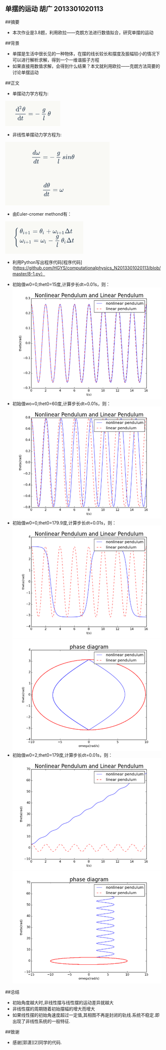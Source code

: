单摆的运动
胡广 2013301020113
---

##摘要
* 本次作业是3.8题，利用欧拉——克朗方法进行数值拟合，研究单摆的运动

##背景
- 单摆是生活中很长见的一种物体，在摆的线长较长和摆度及振幅较小的情况下可以进行解析求解，得到一个一维谐振子方程
- 如果直接用数值求解，会得到什么结果？本文就利用欧拉——克朗方法简要的讨论单摆运动

##正文
- 单摆动力学方程为:

![1](https://github.com/Adener/picture/blob/master/%E7%AC%AC%E5%85%AB%E6%AC%A1%E4%BD%9C%E4%B8%9A1.png)
* 非线性单摆动力学方程为:

![2](https://github.com/Adener/picture/blob/master/%E7%AC%AC%E5%85%AB%E6%AC%A1%E4%BD%9C%E4%B8%9A3.png)
- 由Euler-cromer methond有：

![3](https://github.com/Adener/picture/blob/master/%E7%AC%AC%E5%85%AB%E6%AC%A1%E4%BD%9C%E4%B8%9A2.png)
* 利用Python写出程序代码[程序代码](https://github.com/HGYS/computationalphysics_N2013301020113/blob/master/8-1.py）
- 初始值w0=0,thet0=15度,计算步长dt=0.01s，则：
![](https://github.com/Adener/picture/blob/master/%E7%AC%AC%E5%85%AB%E6%AC%A1%E4%BD%9C%E4%B8%9A4.png)
- 初始值wo=0,thet0=60度,计算步长dt=0.01s，则：
![](https://github.com/Adener/picture/blob/master/%E7%AC%AC%E5%85%AB%E6%AC%A1%E4%BD%9C%E4%B8%9A5.png)
- 初始值w0=0,thet0=179.9度,计算步长dt=0.01s，则：
![](https://github.com/Adener/picture/blob/master/%E7%AC%AC%E5%85%AB%E6%AC%A1%E4%BD%9C%E4%B8%9A6.png)
![](https://github.com/Adener/picture/blob/master/%E7%AC%AC%E5%85%AB%E6%AC%A1%E4%BD%9C%E4%B8%9A7.png)
- 初始值w0=2,thet0=179度,计算步长dt=0.01s，则：
![](https://github.com/Adener/picture/blob/master/%E7%AC%AC%E5%85%AB%E6%AC%A1%E4%BD%9C%E4%B8%9A8.png)
![](https://github.com/Adener/picture/blob/master/%E7%AC%AC%E5%85%AB%E6%AC%A1%E4%BD%9C%E4%B8%9A9.png)

##总结
- 初始角度越大时,非线性摆与线性摆的运动差异就越大
- 非线性摆的周期随着初始摆幅的增大而增大
- 如果线性摆的初始角速度超过一定值,其相图不再是封闭的轨线.系统不稳定.即出现了非线性系统的一般特征.
 


##致谢
- 感谢[郭潇][2]同学的代码.
